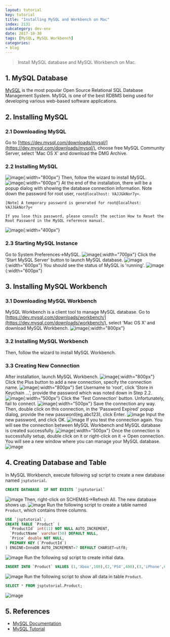 ```yaml
---
layout: tutorial
key: tutorial
title: "Installing MySQL and Workbench on Mac"
index: 2131
subcategory: dev-env
date: 2017-10-30
tags: [MySQL, MySQL Workbench]
categories:
- blog
---
```


> Install MySQL database and MySQL Workbench on Mac.

## 1. MySQL Database
[MySQL](https://www.mysql.com/) is the most popular Open Source Relational SQL Database Management System. MySQL is one of the best RDBMS being used for developing various web-based software applications.
## 2. Installing MySQL
### 2.1 Downloading MySQL
Go to [https://dev.mysql.com/downloads/mysql/](https://dev.mysql.com/downloads/mysql/), choose free MySQL Community Server,  select 'Mac OS X' and download the DMG Archive.
### 2.2 Installing MySQL
![image](/assets/images/devops/2131/downloadmysql.png){:width="800px"}
Then, follow the wizard to install MySQL.
![image](/assets/images/devops/2131/installmysql.png){:width="600px"}
At the end of the installation, there will be a popup dialog with showing the database connection information. Note down the password for root user, `root@localhost: VAJJ&kNor7y<`.
```
[Note] A temporary password is generated for root@localhost: VAJJ&kNor7y<

If you lose this password, please consult the section How to Reset the Root Password in the MySQL reference manual.
```
![image](/assets/images/devops/2131/initialpassword.png){:width="400px"}  
### 2.3 Starting MySQL Instance
Go to System Preferences->MySQL.
![image](/assets/images/devops/2131/mysqlservice.png){:width="700px"}
Click the 'Start MySQL Server' button to launch MySQL database.
![image](/assets/images/devops/2131/mysqlstart.png){:width="600px"}
You should see the status of MySQL is 'running'.
![image](/assets/images/devops/2131/mysqlrunning.png){:width="600px"}

## 3. Installing MySQL Workbench
### 3.1 Downloading MySQL Workbench
MySQL Workbench is a client tool to manage MySQL database. Go to [https://dev.mysql.com/downloads/workbench/](https://dev.mysql.com/downloads/workbench/), select 'Mac OS X' and download MySQL Workbench.
![image](/assets/images/devops/2131/downloadworkbench.png){:width="800px"}
### 3.2 Installing MySQL Workbench
Then, follow the wizard to install MySQL Workbench.  
### 3.3 Creating New Connection
After installation, launch MySQL Workbench.
![image](/assets/images/devops/2131/mysqlworkbench.png){:width="800px"}
Click the Plus button to add a new connection, specify the connection name.
![image](/assets/images/devops/2131/addnewconnection.png){:width="800px"}
Set Username to 'root', click 'Store in Keychain ...', provide the password which was noted down in Step 2.2.
![image](/assets/images/devops/2131/password.png){:width="500px"}
Click the 'Test Connection' button. Unfortunately, fail to connect.
![image](/assets/images/devops/2131/failconnect.png){:width="500px"}
Save the connection any way. Then, double click on this connection, in the 'Password Expired' popup dialog, provide the new password(eg.abc123), click Enter.
![image](/assets/images/devops/2131/resetpassword.png)
Input the new password, and click OK.
![image](/assets/images/devops/2131/newpassword.png)
If you test the connection again. You will see the connection between MySQL Workbench and MySQL database is created successfully.
![image](/assets/images/devops/2131/testconnection.png){:width="500px"}
Once the connection is successfully setup, double click on it or right-click on it -> Open connection. You will see a new window where you can manage your MySQL database.
![image](/assets/images/devops/2131/workbenchconnected.png)

## 4. Creating Database and Table
In MySQL Workbench, execute following sql script to create a new database named `jsptutorial`.
```sql
CREATE DATABASE  IF NOT EXISTS `jsptutorial`
```
![image](/assets/images/devops/2131/createdb.png)
Then, right-click on SCHEMAS->Refresh All. The new database shows up.
![image](/assets/images/devops/2131/refreshdb.png)
Run the following script to create a table named `Product`, which contains three columns.
```sql
USE `jsptutorial`;
CREATE TABLE `Product` (
  `ProductId` int(11) NOT NULL AUTO_INCREMENT,
  `ProductName` varchar(50) DEFAULT NULL,
  `Price` double NOT NULL,
  PRIMARY KEY (`ProductId`)
) ENGINE=InnoDB AUTO_INCREMENT=7 DEFAULT CHARSET=utf8;
```
![image](/assets/images/devops/2131/createtable.png)
Run the following sql script to create initial data.
```sql
INSERT INTO `Product` VALUES (1,'Xbox',100),(2,'PS4',400),(3,'iPhone',699);
```
![image](/assets/images/devops/2131/createdata.png)
Run the following script to show all data in table `Product`.
```sql
SELECT * FROM jsptutorial.Product;
```
![image](/assets/images/devops/2131/showdata.png)

## 5. References
* [MySQL Documentation](https://dev.mysql.com/doc/refman/8.0/en/)
* [MySQL Tutorial](https://www.tutorialspoint.com/mysql/)
